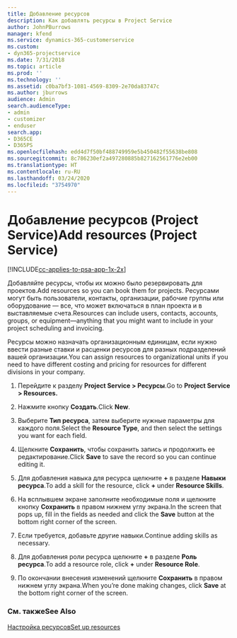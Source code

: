 ```yaml
---
title: Добавление ресурсов
description: Как добавлять ресурсы в Project Service
author: JohnPBurrows
manager: kfend
ms.service: dynamics-365-customerservice
ms.custom:
- dyn365-projectservice
ms.date: 7/31/2018
ms.topic: article
ms.prod: ''
ms.technology: ''
ms.assetid: c0ba7bf3-1081-4569-8309-2e70da83747c
ms.author: jburrows
audience: Admin
search.audienceType:
- admin
- customizer
- enduser
search.app:
- D365CE
- D365PS
ms.openlocfilehash: edd4d7f50bf488749959e5b450482f55638be808
ms.sourcegitcommit: 8c786230ef2a497280885b827162561776e2eb00
ms.translationtype: HT
ms.contentlocale: ru-RU
ms.lasthandoff: 03/24/2020
ms.locfileid: "3754970"
---
```

# <a name="add-resources-project-service"></a><span data-ttu-id="b1da2-103">Добавление ресурсов (Project Service)</span><span class="sxs-lookup"><span data-stu-id="b1da2-103">Add resources (Project Service)</span></span>

[!INCLUDE[cc-applies-to-psa-app-1x-2x](../includes/cc-applies-to-psa-app-1x-2x.md)]

<span data-ttu-id="b1da2-104">Добавляйте ресурсы, чтобы их можно было резервировать для проектов.</span><span class="sxs-lookup"><span data-stu-id="b1da2-104">Add resources so you can book them for projects.</span></span> <span data-ttu-id="b1da2-105">Ресурсами могут быть пользователи, контакты, организации, рабочие группы или оборудование — все, что может включаться в план проекта и в выставляемые счета.</span><span class="sxs-lookup"><span data-stu-id="b1da2-105">Resources can include users, contacts, accounts, groups, or equipment—anything that you might want to include in your project scheduling and invoicing.</span></span>  
  
<span data-ttu-id="b1da2-106">Ресурсы можно назначать организационным единицам, если нужно ввести разные ставки и расценки ресурсов для разных подразделений вашей организации.</span><span class="sxs-lookup"><span data-stu-id="b1da2-106">You can assign resources to organizational units if you need to have different costing and pricing for resources for different divisions in your company.</span></span>  
  
1.  <span data-ttu-id="b1da2-107">Перейдите к разделу **Project Service > Ресурсы**.</span><span class="sxs-lookup"><span data-stu-id="b1da2-107">Go to **Project Service > Resources.**</span></span>  
  
2.  <span data-ttu-id="b1da2-108">Нажмите кнопку **Создать**.</span><span class="sxs-lookup"><span data-stu-id="b1da2-108">Click **New**.</span></span>  
  
3.  <span data-ttu-id="b1da2-109">Выберите **Тип ресурса**, затем выберите нужные параметры для каждого поля.</span><span class="sxs-lookup"><span data-stu-id="b1da2-109">Select the **Resource Type**, and then select the settings you want for each field.</span></span>  
  
4.  <span data-ttu-id="b1da2-110">Щелкните **Сохранить**, чтобы сохранить запись и продолжить ее редактирование.</span><span class="sxs-lookup"><span data-stu-id="b1da2-110">Click **Save** to save the record so you can continue editing it.</span></span>  
  
5.  <span data-ttu-id="b1da2-111">Для добавления навыка для ресурса щелкните **+** в разделе **Навыки ресурса**.</span><span class="sxs-lookup"><span data-stu-id="b1da2-111">To add a skill for the resource, click **+** under **Resource Skills**.</span></span>  
  
6.  <span data-ttu-id="b1da2-112">На всплывшем экране заполните необходимые поля и щелкните кнопку **Сохранить** в правом нижнем углу экрана.</span><span class="sxs-lookup"><span data-stu-id="b1da2-112">In the screen that pops up, fill in the fields as needed and click the **Save** button at the bottom right corner of the screen.</span></span>  
  
7.  <span data-ttu-id="b1da2-113">Если требуется, добавьте другие навыки.</span><span class="sxs-lookup"><span data-stu-id="b1da2-113">Continue adding skills as necessary.</span></span>  
  
8.  <span data-ttu-id="b1da2-114">Для добавления роли ресурса щелкните **+** в разделе **Роль ресурса**.</span><span class="sxs-lookup"><span data-stu-id="b1da2-114">To add a resource role, click **+** under **Resource Role**.</span></span>  
  
9. <span data-ttu-id="b1da2-115">По окончании внесения изменений щелкните **Сохранить** в правом нижнем углу экрана.</span><span class="sxs-lookup"><span data-stu-id="b1da2-115">When you’re done making changes, click **Save** at the bottom right corner of the screen.</span></span>  
  
### <a name="see-also"></a><span data-ttu-id="b1da2-116">См. также</span><span class="sxs-lookup"><span data-stu-id="b1da2-116">See Also</span></span>  
 [<span data-ttu-id="b1da2-117">Настройка ресурсов</span><span class="sxs-lookup"><span data-stu-id="b1da2-117">Set up resources</span></span>](../project-service/set-up-resources.md)

